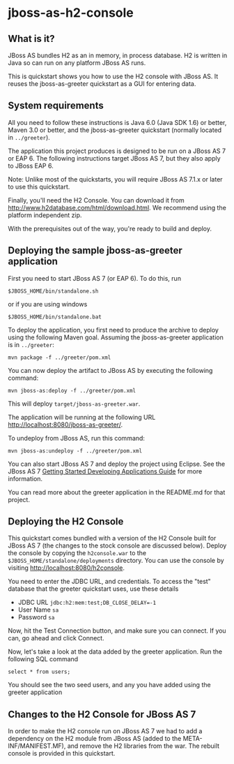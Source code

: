 jboss-as-h2-console
===================

What is it?
-----------

JBoss AS bundles H2 as an in memory, in process database. H2 is written in Java so
can run on any platform JBoss AS runs.

This is quickstart shows you how to use the H2 console with JBoss AS. It reuses the
jboss-as-greeter quickstart as a GUI for entering data.


System requirements
-------------------

All you need to follow these instructions is Java 6.0 (Java SDK 1.6) or better, Maven
3.0 or better, and the jboss-as-greeter quickstart (normally located in `../greeter`).

The application this project produces is designed to be run on a JBoss AS 7 or EAP 6. 
The following instructions target JBoss AS 7, but they also apply to JBoss EAP 6.

Note: Unlike most of the quickstarts, you will require JBoss AS 7.1.x or later to use this quickstart.

Finally, you'll need the H2 Console. You can download it from <http://www.h2database.com/html/download.html>. We recommend using the platform independent zip.
 
With the prerequisites out of the way, you're ready to build and deploy.

Deploying the sample jboss-as-greeter application
-------------------------------------------------
 
First you need to start JBoss AS 7 (or EAP 6). To do this, run
  
    $JBOSS_HOME/bin/standalone.sh
  
or if you are using windows
 
    $JBOSS_HOME/bin/standalone.bat

To deploy the application, you first need to produce the archive to deploy using
the following Maven goal. Assuming the jboss-as-greeter application is in `../greeter`:

    mvn package -f ../greeter/pom.xml

You can now deploy the artifact to JBoss AS by executing the following command:

    mvn jboss-as:deploy -f ../greeter/pom.xml

This will deploy `target/jboss-as-greeter.war`.
 
The application will be running at the following URL <http://localhost:8080/jboss-as-greeter/>.

To undeploy from JBoss AS, run this command:

    mvn jboss-as:undeploy -f ../greeter/pom.xml

You can also start JBoss AS 7 and deploy the project using Eclipse. See the JBoss AS 7
<a href="https://docs.jboss.org/author/display/AS71/Getting+Started+Developing+Applications+Guide" title="Getting Started Developing Applications Guide">Getting Started Developing Applications Guide</a> 
for more information.
 
You can read more about the greeter application in the README.md for that project.

Deploying the H2 Console
------------------------

This quickstart comes bundled with a version of the H2 Console built for JBoss AS 7 (the changes to
the stock console are discussed below). Deploy the console by copying the `h2console.war` to the `$JBOSS_HOME/standalone/deployments` directory. You can use the console by visiting <http://localhost:8080/h2console>.

You need to enter the JDBC URL, and credentials. To access the "test" database that the greeter quickstart uses, use these details

* JDBC URL `jdbc:h2:mem:test;DB_CLOSE_DELAY=-1`
* User Name `sa`
* Password `sa`

Now, hit the Test Connection button, and make sure you can connect. If you can, go ahead and click Connect.

Now, let's take a look at the data added by the greeter application. Run the following SQL command

    select * from users;

You should see the two seed users, and any you have added using the greeter application

Changes to the H2 Console for JBoss AS 7
----------------------------------------

In order to make the H2 console run on JBoss AS 7 we had to add a dependency on the H2 module from JBoss AS (added to the META-INF/MANIFEST.MF), and remove the H2 libraries from the war. The rebuilt console is provided in this quickstart.
